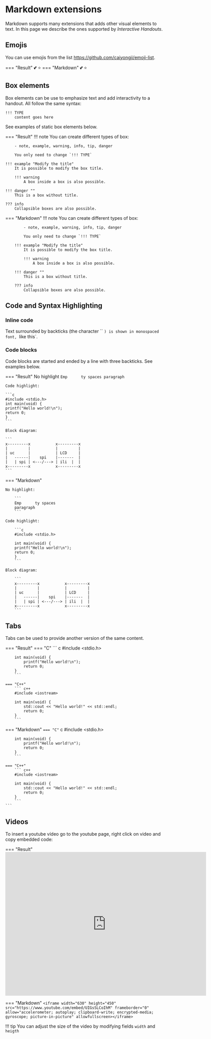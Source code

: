 # Markdown extensions

Markdown supports many extensions that adds other visual elements to text. In this page we describe the ones supported by *Interactive Handouts*.

## Emojis

You can use emojis from the list https://github.com/caiyongji/emoji-list.

=== "Result"
    :two_hearts: :star:
=== "Markdown"
        :two_hearts: :star:

## Box elements

Box elements can be use to emphasize text and add interactivity to a handout. All follow the same syntax:

    !!! TYPE
        content goes here

See examples of static box elements below. 

=== "Result"
    !!! note 
        You can create different types of box:
        
        - note, example, warning, info, tip, danger
        
        You only need to change `!!! TYPE`
    
    !!! example "Modify the title"
        It is possible to modify the box title.
        
        !!! warning
            A box inside a box is also possible.
    
    !!! danger ""
        This is a box without title. 

    ??? info 
        Collapsible boxes are also possible. 


=== "Markdown"
        !!! note 
            You can create different types of box:
            
            - note, example, warning, info, tip, danger
            
            You only need to change `!!! TYPE`
        
        !!! example "Modify the title"
            It is possible to modify the box title.
            
            !!! warning
                A box inside a box is also possible.
        
        !!! danger ""
            This is a box without title. 

        ??? info 
            Collapsible boxes are also possible. 



## Code and Syntax Highlighting

### Inline code

Text surrounded by backticks (the character `` `) is shown in monospaced font, `like this`.  

### Code blocks

Code blocks are started and ended by a line with three backticks. See examples below.

=== "Result"
    No highlight
    ```
    Emp      ty spaces
    paragraph     
    ```

    Code highlight:

    ```c
    #include <stdio.h>
    int main(void) {
    printf("Hello world!\n");
    return 0;
    }
    ```

    Block diagram:

    ```
    x---------x           x---------x
    |         |           |         |
    | uc      |           | LCD     |
    |   ------|    spi    |-------  |
    |   | spi | <---/---> | ili  |  |
    x---------x           x---------x
    ```

=== "Markdown"

    No highlight:

        ```       
        Emp      ty spaces
        paragraph     
        ```

    Code highlight:

        ```c
        #include <stdio.h>

        int main(void) {
        printf("Hello world!\n");
        return 0;
        }
        ```
        
    Block diagram:

        ```
        x---------x           x---------x
        |         |           |         |
        | uc      |           | LCD     |
        |   ------|    spi    |-------  |
        |   | spi | <---/---> | ili  |  |
        x---------x           x---------x
        ```

## Tabs

Tabs can be used to provide another version of the same content.

=== "Result"
    === "C"
        ``` c
        #include <stdio.h>

        int main(void) {
            printf("Hello world!\n");
            return 0;
        }
        ```

    === "C++"
        ``` c++
        #include <iostream>

        int main(void) {
            std::cout << "Hello world!" << std::endl;
            return 0;
        }
        ```



=== "Markdown"
    ```
    === "C"
        ``` c
        #include <stdio.h>

        int main(void) {
            printf("Hello world!\n");
            return 0;
        }
        ```

    === "C++"
        ``` c++
        #include <iostream>

        int main(void) {
            std::cout << "Hello world!" << std::endl;
            return 0;
        }
        ```
    ```

## Videos

To insert a youtube vídeo go to the youtube page, right click on video and copy embedded code:


=== "Result"
    <iframe width="630" height="450" src="https://www.youtube.com/embed/UIGsSLCoIhM" frameborder="0" allow="accelerometer; autoplay; clipboard-write; encrypted-media; gyroscope; picture-in-picture" allowfullscreen></iframe>
    
=== "Markdown"
    ```
    <iframe width="630" height="450" src="https://www.youtube.com/embed/UIGsSLCoIhM"
    frameborder="0" allow="accelerometer; autoplay; clipboard-write; encrypted-media;
    gyroscope; picture-in-picture" allowfullscreen></iframe>
    ```

!!! tip
    You can adjust the size of the video by modifying fields `width` and `heigth`
 

